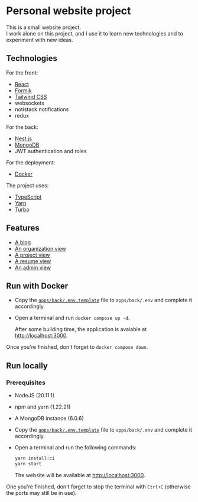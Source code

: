 # Personal website project

This is a small website project. <br />
I work alone on this project, and I use it to learn new technologies and to experiment with new ideas. <br >

## Technologies

For the front:

- [React](https://reactjs.org/)
- [Formik](https://formik.org/)
- [Tailwind CSS](https://tailwindcss.com/)
- websockets
- notistack notifications
- redux

For the back:

- [Nest.js](https://nestjs.com/)
- [MongoDB](https://www.mongodb.com/)
- JWT authentication and roles

For the deployment:

- [Docker](https://www.docker.com/)

The project uses:

- [TypeScript](https://www.typescriptlang.org/)
- [Yarn](https://yarnpkg.com/)
- [Turbo](https://turbo.build/)

## Features

- [A blog](apps/front/src/home#readme)
- [An organization view](apps/front/src/organization#readme)
- [A project view](apps/front/src/project#readme)
- [A resume view](apps/front/src/resume#readme)
- [An admin view](apps/front/src/admin#readme)

## Run with Docker

- Copy the [`apps/back/.env.template`](apps/back/.env.template) file to `apps/back/.env` and complete it accordingly.
- Open a terminal and run `docker compose up -d`.

  After some building time, the application is avaiable at [http://localhost:3000](http://localhost:3000).

Once you're finished, don't forget to `docker compose down`.

## Run locally

### Prerequisites

- NodeJS (20.11.1)
- npm and yarn (1.22.21)
- A MongoDB instance (6.0.6)

- Copy the [`apps/back/.env.template`](apps/back/.env.template) file to `apps/back/.env` and complete it accordingly.
- Open a terminal and run the following commands:

  ```bash
  yarn install:ci
  yarn start
  ```

  The website will be available at [http://localhost:3000](http://localhost:3000).

One you're finished, don't forget to stop the terminal with `Ctrl+C` (otherwise the ports may still be in use).
